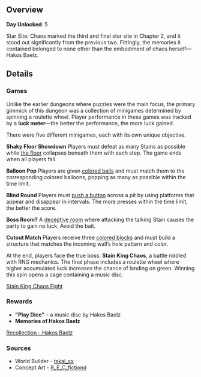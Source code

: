 <!-- title: Star Site: Chaos -->
<!-- quote: Just ask me anything and I'll make it happen! -->
<!-- chapters: 1 -->
<!-- images: (Star Site: Chaos Overview #1), (Star Site: Chaos Overview #2), (Star Site: Chaos Concept Art #3), (Star Site: Elpis Overview #4) -->
<!-- model: false -->

## Overview

**Day Unlocked**: 5

Star Site: Chaos marked the third and final star site in Chapter 2, and it stood out significantly from the previous two. Fittingly, the memories it contained belonged to none other than the embodiment of chaos herself—Hakos Baelz.

## Details

### Games

Unlike the earlier dungeons where puzzles were the main focus, the primary gimmick of this dungeon was a collection of minigames determined by spinning a roulette wheel. Player performance in these games was tracked by a **luck meter**—the better the performance, the more luck gained.

There were five different minigames, each with its own unique objective.

**Shaky Floor Showdown**
Players must defeat as many Stains as possible while [the floor](https://www.youtube.com/live/L7rBGepFrXA?si=ehUP_KK9qRn2DrzW&t=4127) collapses beneath them with each step. The game ends when all players fall.

**Balloon Pop**
Players are given [colored balls](https://www.youtube.com/live/L7rBGepFrXA?si=ZN4CDNF33MknO8Qa&t=8297) and must match them to the corresponding colored balloons, popping as many as possible within the time limit.

**Blind Round**
Players must [push a button](https://www.youtube.com/live/L7rBGepFrXA?si=byW4Jzn2G2E6zxj2&t=8083) across a pit by using platforms that appear and disappear in intervals. The more presses within the time limit, the better the score.

**Boss Room?**
A [deceptive room](https://www.youtube.com/live/L7rBGepFrXA?si=8feoLm3SloHkkDFp&t=4581) where attacking the talking Stain causes the party to gain no luck. Avoid the bait.

**Cutout Match**
Players receive three [colored blocks](https://www.youtube.com/live/L7rBGepFrXA?si=E8tnJXeN4Tp4hmHt&t=4740) and must build a structure that matches the incoming wall’s hole pattern and color.

At the end, players face the true boss: **Stain King Chaos**, a battle riddled with RNG mechanics. The final phase includes a roulette wheel where higher accumulated luck increases the chance of landing on green. Winning this spin opens a cage containing a music disc.

[Stain King Chaos Fight](#embed:https://www.youtube.com/live/L7rBGepFrXA?si=wWfwJ_k0ugG8B9oW&t=4954)

### Rewards

- **"Play Dice"** – a music disc by Hakos Baelz
- **Memories of Hakos Baelz**

[Recollection - Hakos Baelz](#embed:https://www.youtube.com/watch?v=aSFZwinYaaU)

### Sources

- World Builder - [tskai_xx](https://x.com/tskai_xx/status/1921298173123076248)
- Concept Art - [R_E_C_flctiond](https://x.com/R_E_C_flctiond/status/1922200389815882127/photo/1)

